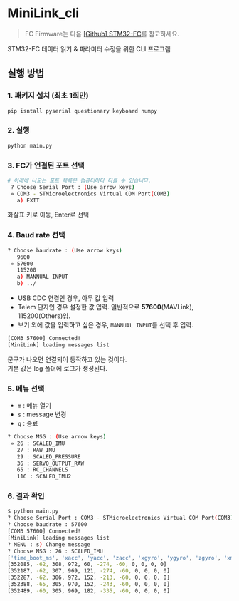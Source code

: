 # MiniLink_cli

> FC Firmware는 다음 [[Github] STM32-FC](https://github.com/NARAE-INHA-UNIV/STM32-FC)를 참고하세요.

STM32-FC 데이터 읽기 & 파라미터 수정을 위한 CLI 프로그램

## 실행 방법

### 1. 패키지 설치 (최초 1회만)

```bash
pip isntall pyserial questionary keyboard numpy
```

### 2. 실행

```bash
python main.py
```

### 3. FC가 연결된 포트 선택 

```bash
# 아래에 나오는 포트 목록은 컴퓨터마다 다를 수 있습니다.
 ? Choose Serial Port : (Use arrow keys)
 » COM3 - STMicroelectronics Virtual COM Port(COM3)
   a) EXIT
```
화살표 키로 이동, Enter로 선택

### 4. Baud rate 선택

```bash
? Choose baudrate : (Use arrow keys)
   9600
 » 57600
   115200
   a) MANNUAL INPUT
   b) ../
```

- USB CDC 연결인 경우, 아무 값 입력
- Telem 단자인 경우 설정한 값 입력. 일반적으로 **57600**(MAVLink), 115200(Others)임.
- 보기 외에 값을 입력하고 싶은 경우, `MANNUAL INPUT`를 선택 후 입력.

```bash
[COM3 57600] Connected!
[MiniLink] loading messages list
```

문구가 나오면 연결되어 동작하고 있는 것이다.<br>
기본 값은 log 폴더에 로그가 생성된다.


### 5. 메뉴 선택

- `m` : 메뉴 열기
- `s` : message 변경
- `q` : 종료

```bash
? Choose MSG : (Use arrow keys)
 » 26 : SCALED_IMU
   27 : RAW_IMU
   29 : SCALED_PRESSURE
   36 : SERVO_OUTPUT_RAW
   65 : RC_CHANNELS
   116 : SCALED_IMU2
```


### 6. 결과 확인

```bash
$ python main.py
? Choose Serial Port : COM3 - STMicroelectronics Virtual COM Port(COM3)
? Choose baudrate : 57600
[COM3 57600] Connected!
[MiniLink] loading messages list
? MENU : s) Change message
? Choose MSG : 26 : SCALED_IMU
['time_boot_ms', 'xacc', 'yacc', 'zacc', 'xgyro', 'ygyro', 'zgyro', 'xmag', 'ymag', 'zmag', 'temperature']
[352085, -62, 308, 972, 60, -274, -60, 0, 0, 0, 0]
[352187, -62, 307, 969, 121, -274, -60, 0, 0, 0, 0]
[352287, -62, 306, 972, 152, -213, -60, 0, 0, 0, 0]
[352388, -65, 305, 970, 152, -243, -60, 0, 0, 0, 0]
[352489, -60, 305, 969, 182, -335, -60, 0, 0, 0, 0]
```
